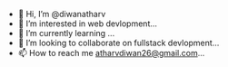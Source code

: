 - 👋 Hi, I’m @diwanatharv
- 👀 I’m interested in web devlopment...
- 🌱 I’m currently learning ...
- 💞️ I’m looking to collaborate on fullstack devlopment...
- 📫 How to reach me atharvdiwan26@gmail.com...

<!---
diwanatharv/diwanatharv is a ✨ special ✨ repository because its `README.md` (this file) appears on your GitHub profile.
You can click the Preview link to take a look at your changes.
--->
